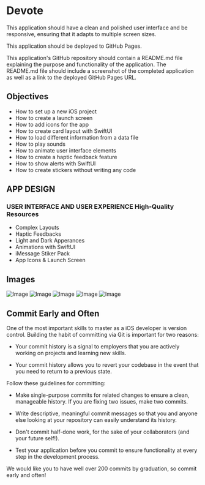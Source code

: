 # Devote 

This application should have a clean and polished user interface and be responsive, ensuring that it adapts to multiple screen sizes.

This application should be deployed to GitHub Pages.

This application's GitHub repository should contain a README.md file explaining the purpose and functionality of the application. The README.md file should include a screenshot of the completed application as well as a link to the deployed GitHub Pages URL.


## Objectives

* How to set up a new iOS project
* How to create a launch screen 
* How to add icons for the app 
* How to create card layout with SwiftUI
* How to load different information from a data file
* How to play sounds 
* How to animate user interface elements 
* How to create a haptic feedback feature 
* How to show alerts with SwiftUI
* How to create stickers without writing any code 

## APP DESIGN

### USER INTERFACE AND USER EXPERIENCE High-Quality Resources

* Complex Layouts
* Haptic Feedbacks
* Light and Dark Apperances
* Animations with SwiftUI
* iMessage Stiker Pack
* App Icons & Launch Screen

## Images
![Image](https://github.com/ShahriarHossainDev/Devote/blob/main/Devote/Images/1.png)
![Image](https://github.com/ShahriarHossainDev/Devote/blob/main/Devote/Images/2.png)
![Image](https://github.com/ShahriarHossainDev/Devote/blob/main/Devote/Images/3.png)
![Image](https://github.com/ShahriarHossainDev/Devote/blob/main/Devote/Images/4.png)
![Image](https://github.com/ShahriarHossainDev/Devote/blob/main/Devote/Images/5.png)

## Commit Early and Often

One of the most important skills to master as a iOS developer is version control. Building the habit of committing via Git is important for two reasons:

* Your commit history is a signal to employers that you are actively working on projects and learning new skills.

* Your commit history allows you to revert your codebase in the event that you need to return to a previous state.

Follow these guidelines for committing:

* Make single-purpose commits for related changes to ensure a clean, manageable history. If you are fixing two issues, make two commits.

* Write descriptive, meaningful commit messages so that you and anyone else looking at your repository can easily understand its history.

* Don't commit half-done work, for the sake of your collaborators (and your future self!).

* Test your application before you commit to ensure functionality at every step in the development process.

We would like you to have well over 200 commits by graduation, so commit early and often!
